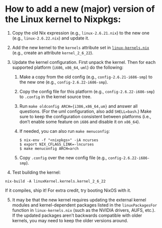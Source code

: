 # How to add a new (major) version of the Linux kernel to Nixpkgs:

1.  Copy the old Nix expression (e.g., `linux-2.6.21.nix`) to the new one (e.g., `linux-2.6.22.nix`) and update it.

2.  Add the new kernel to the `kernels` attribute set in [`linux-kernels.nix`](./linux-kernels.nix) (e.g., create an attribute `kernel_2_6_22`).

3.  Update the kernel configuration. First unpack the kernel. Then for each supported platform (`i686`, `x86_64`, `uml`) do the following:

    1.  Make a copy from the old config (e.g., `config-2.6.21-i686-smp`) to the new one (e.g., `config-2.6.22-i686-smp`).

    2.  Copy the config file for this platform (e.g., `config-2.6.22-i686-smp`) to `.config` in the kernel source tree.

    3.  Run `make oldconfig ARCH={i386,x86_64,um}` and answer all questions. (For the uml configuration, also add `SHELL=bash`.) Make sure to keep the configuration consistent between platforms (i.e., don’t enable some feature on `i686` and disable it on `x86_64`).

    4.  If needed, you can also run `make menuconfig`:

        ```ShellSession
        $ nix-env -f "<nixpkgs>" -iA ncurses
        $ export NIX_CFLAGS_LINK=-lncurses
        $ make menuconfig ARCH=arch
        ```

    5.  Copy `.config` over the new config file (e.g., `config-2.6.22-i686-smp`).

4.  Test building the kernel:

```ShellSession
nix-build -A linuxKernel.kernels.kernel_2_6_22
```

If it compiles, ship it! For extra credit, try booting NixOS with it.

5.  It may be that the new kernel requires updating the external kernel modules and kernel-dependent packages listed in the `linuxPackagesFor` function in `linux-kernels.nix` (such as the NVIDIA drivers, AUFS, etc.). If the updated packages aren’t backwards compatible with older kernels, you may need to keep the older versions around.
